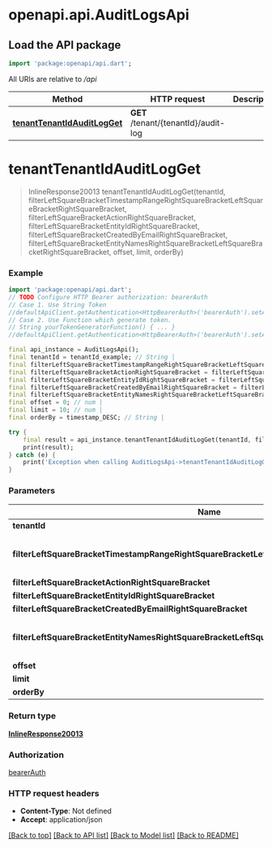 # openapi.api.AuditLogsApi

## Load the API package
```dart
import 'package:openapi/api.dart';
```

All URIs are relative to */api*

Method | HTTP request | Description
------------- | ------------- | -------------
[**tenantTenantIdAuditLogGet**](AuditLogsApi.md#tenanttenantidauditlogget) | **GET** /tenant/{tenantId}/audit-log | 


# **tenantTenantIdAuditLogGet**
> InlineResponse20013 tenantTenantIdAuditLogGet(tenantId, filterLeftSquareBracketTimestampRangeRightSquareBracketLeftSquareBracketRightSquareBracket, filterLeftSquareBracketActionRightSquareBracket, filterLeftSquareBracketEntityIdRightSquareBracket, filterLeftSquareBracketCreatedByEmailRightSquareBracket, filterLeftSquareBracketEntityNamesRightSquareBracketLeftSquareBracketRightSquareBracket, offset, limit, orderBy)



### Example
```dart
import 'package:openapi/api.dart';
// TODO Configure HTTP Bearer authorization: bearerAuth
// Case 1. Use String Token
//defaultApiClient.getAuthentication<HttpBearerAuth>('bearerAuth').setAccessToken('YOUR_ACCESS_TOKEN');
// Case 2. Use Function which generate token.
// String yourTokenGeneratorFunction() { ... }
//defaultApiClient.getAuthentication<HttpBearerAuth>('bearerAuth').setAccessToken(yourTokenGeneratorFunction);

final api_instance = AuditLogsApi();
final tenantId = tenantId_example; // String | 
final filterLeftSquareBracketTimestampRangeRightSquareBracketLeftSquareBracketRightSquareBracket = []; // List<DateTime> | 
final filterLeftSquareBracketActionRightSquareBracket = filterLeftSquareBracketActionRightSquareBracket_example; // String | 
final filterLeftSquareBracketEntityIdRightSquareBracket = filterLeftSquareBracketEntityIdRightSquareBracket_example; // String | 
final filterLeftSquareBracketCreatedByEmailRightSquareBracket = filterLeftSquareBracketCreatedByEmailRightSquareBracket_example; // String | 
final filterLeftSquareBracketEntityNamesRightSquareBracketLeftSquareBracketRightSquareBracket = []; // List<String> | 
final offset = 0; // num | 
final limit = 10; // num | 
final orderBy = timestamp_DESC; // String | 

try {
    final result = api_instance.tenantTenantIdAuditLogGet(tenantId, filterLeftSquareBracketTimestampRangeRightSquareBracketLeftSquareBracketRightSquareBracket, filterLeftSquareBracketActionRightSquareBracket, filterLeftSquareBracketEntityIdRightSquareBracket, filterLeftSquareBracketCreatedByEmailRightSquareBracket, filterLeftSquareBracketEntityNamesRightSquareBracketLeftSquareBracketRightSquareBracket, offset, limit, orderBy);
    print(result);
} catch (e) {
    print('Exception when calling AuditLogsApi->tenantTenantIdAuditLogGet: $e\n');
}
```

### Parameters

Name | Type | Description  | Notes
------------- | ------------- | ------------- | -------------
 **tenantId** | **String**|  | 
 **filterLeftSquareBracketTimestampRangeRightSquareBracketLeftSquareBracketRightSquareBracket** | [**List<DateTime>**](DateTime.md)|  | [optional] [default to const []]
 **filterLeftSquareBracketActionRightSquareBracket** | **String**|  | [optional] 
 **filterLeftSquareBracketEntityIdRightSquareBracket** | **String**|  | [optional] 
 **filterLeftSquareBracketCreatedByEmailRightSquareBracket** | **String**|  | [optional] 
 **filterLeftSquareBracketEntityNamesRightSquareBracketLeftSquareBracketRightSquareBracket** | [**List<String>**](String.md)|  | [optional] [default to const []]
 **offset** | **num**|  | [optional] 
 **limit** | **num**|  | [optional] 
 **orderBy** | **String**|  | [optional] 

### Return type

[**InlineResponse20013**](InlineResponse20013.md)

### Authorization

[bearerAuth](../README.md#bearerAuth)

### HTTP request headers

 - **Content-Type**: Not defined
 - **Accept**: application/json

[[Back to top]](#) [[Back to API list]](../README.md#documentation-for-api-endpoints) [[Back to Model list]](../README.md#documentation-for-models) [[Back to README]](../README.md)

